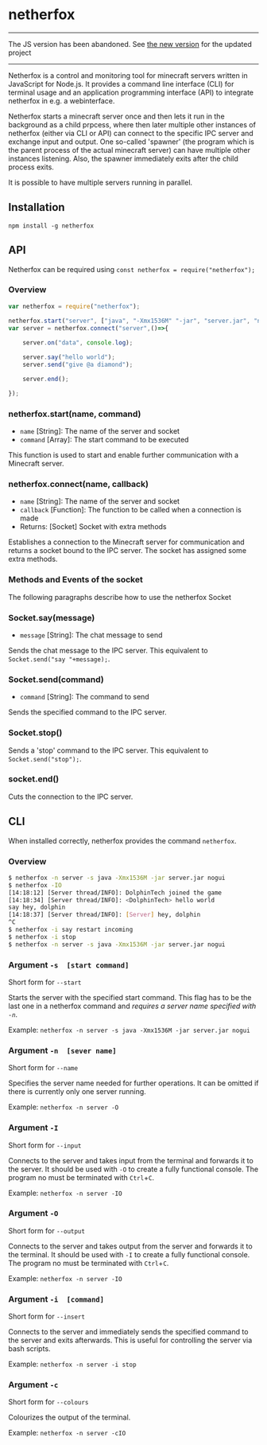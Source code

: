 # netherfox

-----

The JS version has been abandoned. See [the new version](https://github.com/DolphinTechCodes/netherfox) for the updated project

-----

Netherfox is a control and monitoring tool for minecraft servers written in JavaScript for Node.js. It provides a command line interface (CLI) for terminal  usage and an application programming interface (API) to integrate netherfox in e.g. a webinterface.

Netherfox starts a minecraft server once and then lets it run in the background as a child prpcess, where then later multiple other instances of netherfox (either via CLI or API) can connect to the specific IPC server and exchange input and output. One so-called 'spawner' (the program which is the parent process of the actual minecraft server) can have multiple other instances listening.
Also, the spawner immediately exits after the child process exits.

It is possible to have multiple servers running in parallel.

## Installation
`npm install -g netherfox`
## API
Netherfox can be required using `const netherfox = require("netherfox");`

### Overview
```js
var netherfox = require("netherfox");

netherfox.start("server", ["java", "-Xmx1536M" "-jar", "server.jar", "nogui"]);
var server = netherfox.connect("server",()=>{
    
    server.on("data", console.log);

    server.say("hello world");
    server.send("give @a diamond");

    server.end();

});
```


### netherfox.start(name, command)
* `name` [String]: The name of the server and socket
* `command` [Array]: The start command to be executed

This function is used to start and enable further communication with a Minecraft server.

### netherfox.connect(name, callback)
* `name` [String]: The name of the server and socket
* `callback` [Function]: The function to be called when a connection is made
* Returns: [Socket] Socket with extra methods

Establishes a connection to the Minecraft server for communication and returns a socket bound to the IPC server. The socket has assigned some extra methods.

### Methods and Events of the socket
The following paragraphs describe how to use the netherfox Socket

### Socket.say(message)
* `message` [String]: The chat message to send

Sends the chat message to the IPC server. This equivalent to `Socket.send("say "+message);`.

### Socket.send(command)
* `command` [String]: The command to send

Sends the specified command to the IPC server.

### Socket.stop()

Sends a 'stop' command to the IPC server. This equivalent to `Socket.send("stop");`.

### socket.end()

Cuts the connection to the IPC server.


## CLI
When installed correctly, netherfox provides the command `netherfox`.


### Overview
```bash
$ netherfox -n server -s java -Xmx1536M -jar server.jar nogui
$ netherfox -IO
[14:18:12] [Server thread/INFO]: DolphinTech joined the game
[14:18:34] [Server thread/INFO]: <DolphinTech> hello world
say hey, dolphin
[14:18:37] [Server thread/INFO]: [Server] hey, dolphin
^C
$ netherfox -i say restart incoming
$ netherfox -i stop
$ netherfox -n server -s java -Xmx1536M -jar server.jar nogui
```

### Argument `-s  [start command]`
Short form for `--start`

Starts the server with the specified start command. This flag has to be the last one in a netherfox command and *requires a server name specified with `-n`*.

Example: `netherfox -n server -s java -Xmx1536M -jar server.jar nogui`
### Argument `-n  [sever name]`
Short form for `--name`

Specifies the server name needed for further operations. It can be omitted if there is currently only one server running.

Example: `netherfox -n server -O`
### Argument `-I  `
Short form for `--input`

Connects to the server and takes input from the terminal and forwards it to the server. It should be used with `-O` to create a fully functional console.
The program no must be terminated with `Ctrl`+`C`.

Example: `netherfox -n server -IO`

### Argument `-O  `
Short form for `--output`

Connects to the server and takes output from the server and forwards it to the terminal. It should be used with `-I` to create a fully functional console.
The program no must be terminated with `Ctrl`+`C`. 

Example: `netherfox -n server -IO`
### Argument `-i  [command]`
Short form for `--insert`

Connects to the server and immediately sends the specified command to the server and exits afterwards. This is useful for controlling the server via bash scripts.

Example: `netherfox -n server -i stop` 
### Argument `-c  `
Short form for `--colours`

Colourizes the output of the terminal.

Example: `netherfox -n server -cIO`
